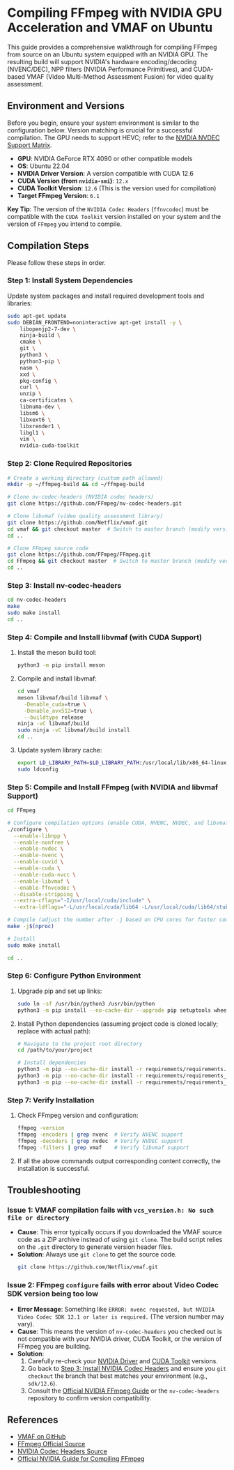 # Compiling FFmpeg with NVIDIA GPU Acceleration and VMAF on Ubuntu

This guide provides a comprehensive walkthrough for compiling FFmpeg from source on an Ubuntu system equipped with an NVIDIA GPU. The resulting build will support NVIDIA's hardware encoding/decoding (NVENC/DEC), NPP filters (NVIDIA Performance Primitives), and CUDA-based VMAF (Video Multi-Method Assessment Fusion) for video quality assessment.


## Environment and Versions

Before you begin, ensure your system environment is similar to the configuration below. Version matching is crucial for a successful compilation.
The GPU needs to support HEVC; refer to the [NVIDIA NVDEC Support Matrix](https://en.wikipedia.org/wiki/NVIDIA_Video_Coding_Engine#NVDEC).

-   **GPU**: NVIDIA GeForce RTX 4090 or other compatible models
-   **OS**: Ubuntu 22.04 
-   **NVIDIA Driver Version**: A version compatible with CUDA 12.6
-   **CUDA Version (from `nvidia-smi`)**: `12.x`
-   **CUDA Toolkit Version**: `12.6` (This is the version used for compilation)
-   **Target FFmpeg Version**: `6.1`

**Key Tip**: The version of the `NVIDIA Codec Headers` (`ffnvcodec`) must be compatible with the `CUDA Toolkit` version installed on your system and the version of `FFmpeg` you intend to compile.

## Compilation Steps

Please follow these steps in order.


### Step 1: Install System Dependencies

Update system packages and install required development tools and libraries:

```bash
sudo apt-get update
sudo DEBIAN_FRONTEND=noninteractive apt-get install -y \
    libopenjp2-7-dev \
    ninja-build \
    cmake \
    git \
    python3 \
    python3-pip \
    nasm \
    xxd \
    pkg-config \
    curl \
    unzip \
    ca-certificates \
    libnuma-dev \
    libsm6 \
    libxext6 \
    libxrender1 \
    libgl1 \
    vim \
    nvidia-cuda-toolkit
```


### Step 2: Clone Required Repositories

```bash
# Create a working directory (custom path allowed)
mkdir -p ~/ffmpeg-build && cd ~/ffmpeg-build

# Clone nv-codec-headers (NVIDIA codec headers)
git clone https://github.com/FFmpeg/nv-codec-headers.git

# Clone libvmaf (video quality assessment library)
git clone https://github.com/Netflix/vmaf.git
cd vmaf && git checkout master  # Switch to master branch (modify version if needed)
cd ..

# Clone FFmpeg source code
git clone https://github.com/FFmpeg/FFmpeg.git
cd FFmpeg && git checkout master  # Switch to master branch (modify version if needed)
cd ..
```


### Step 3: Install nv-codec-headers

```bash
cd nv-codec-headers
make
sudo make install
cd ..
```


### Step 4: Compile and Install libvmaf (with CUDA Support)

1. Install the meson build tool:
   ```bash
   python3 -m pip install meson
   ```

2. Compile and install libvmaf:
   ```bash
   cd vmaf
   meson libvmaf/build libvmaf \
     -Denable_cuda=true \
     -Denable_avx512=true \
     --buildtype release
   ninja -vC libvmaf/build
   sudo ninja -vC libvmaf/build install
   cd ..
   ```

3. Update system library cache:
   ```bash
   export LD_LIBRARY_PATH=$LD_LIBRARY_PATH:/usr/local/lib/x86_64-linux-gnu/
   sudo ldconfig
   ```


### Step 5: Compile and Install FFmpeg (with NVIDIA and libvmaf Support)

```bash
cd FFmpeg

# Configure compilation options (enable CUDA, NVENC, NVDEC, and libvmaf)
./configure \
  --enable-libnpp \
  --enable-nonfree \
  --enable-nvdec \
  --enable-nvenc \
  --enable-cuvid \
  --enable-cuda \
  --enable-cuda-nvcc \
  --enable-libvmaf \
  --enable-ffnvcodec \
  --disable-stripping \
  --extra-cflags="-I/usr/local/cuda/include" \
  --extra-ldflags="-L/usr/local/cuda/lib64 -L/usr/local/cuda/lib64/stubs/"

# Compile (adjust the number after -j based on CPU cores for faster compilation)
make -j$(nproc)

# Install
sudo make install

cd ..
```


### Step 6: Configure Python Environment

1. Upgrade pip and set up links:
   ```bash
   sudo ln -sf /usr/bin/python3 /usr/bin/python
   python3 -m pip install --no-cache-dir --upgrade pip setuptools wheel
   ```

2. Install Python dependencies (assuming project code is cloned locally; replace with actual path):
   ```bash
   # Navigate to the project root directory
   cd /path/to/your/project

   # Install dependencies
   python3 -m pip --no-cache-dir install -r requirements/requirements.txt
   python3 -m pip --no-cache-dir install -r requirements/requirements_scoring.txt || true
   python3 -m pip --no-cache-dir install -r requirements/requirements_annotation.txt || true
   ```


### Step 7: Verify Installation

1. Check FFmpeg version and configuration:
   ```bash
   ffmpeg -version
   ffmpeg -encoders | grep nvenc  # Verify NVENC support
   ffmpeg -decoders | grep nvdec  # Verify NVDEC support
   ffmpeg -filters | grep vmaf    # Verify libvmaf support
   ```

2. If all the above commands output corresponding content correctly, the installation is successful.

## Troubleshooting

### Issue 1: VMAF compilation fails with `vcs_version.h: No such file or directory`

-   **Cause**: This error typically occurs if you downloaded the VMAF source code as a ZIP archive instead of using `git clone`. The build script relies on the `.git` directory to generate version header files.
-   **Solution**: Always use `git clone` to get the source code.
    ```bash
    git clone https://github.com/Netflix/vmaf.git
    ```

### Issue 2: FFmpeg `configure` fails with error about Video Codec SDK version being too low

-   **Error Message**: Something like `ERROR: nvenc requested, but NVIDIA Video Codec SDK 12.1 or later is required.` (The version number may vary).
-   **Cause**: This means the version of `nv-codec-headers` you checked out is not compatible with your NVIDIA driver, CUDA Toolkit, or the version of FFmpeg you are building.
-   **Solution**:
    1.  Carefully re-check your [NVIDIA Driver](https://www.nvidia.com/Download/index.aspx) and [CUDA Toolkit](https://developer.nvidia.com/cuda-toolkit-archive) versions.
    2.  Go back to [Step 3: Install NVIDIA Codec Headers](#step-3-install-nvidia-codec-headers) and ensure you `git checkout` the branch that best matches your environment (e.g., `sdk/12.6`).
    3.  Consult the [Official NVIDIA FFmpeg Guide](https://docs.nvidia.com/video-technologies/video-codec-sdk/ffmpeg-with-nvidia-gpu/index.html) or the `nv-codec-headers` repository to confirm version compatibility.

## References

-   [VMAF on GitHub](https://github.com/Netflix/vmaf)
-   [FFmpeg Official Source](https://github.com/FFmpeg/FFmpeg/tree/release/6.1)
-   [NVIDIA Codec Headers Source](https://github.com/FFmpeg/nv-codec-headers/tree/sdk/12.6)
-   [Official NVIDIA Guide for Compiling FFmpeg](https://docs.nvidia.com/video-technologies/video-codec-sdk/ffmpeg-with-nvidia-gpu/index.html)
